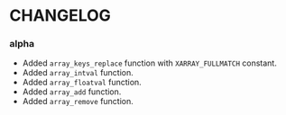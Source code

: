 CHANGELOG
=============================

### alpha

- Added `array_keys_replace` function with `XARRAY_FULLMATCH` constant.
- Added `array_intval` function.
- Added `array_floatval` function.
- Added `array_add` function.
- Added `array_remove` function.

